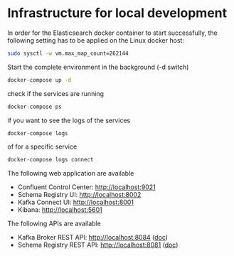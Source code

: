 # Infrastructure for local development


In order for the Elasticsearch docker container to start successfully, the following setting has to be applied on the Linux docker host:

```bash
sudo sysctl -w vm.max_map_count=262144
```

Start the complete environment in the background (-d switch)
```bash
docker-compose up -d
```

check if the services are running
```bash
docker-compose ps
```

if you want to see the logs of the services
```bash
docker-compose logs
```

of for a specific service
```bash
docker-compose logs connect
```

The following web application are available

* Confluent Control Center: [http://localhost:9021](http://localhost:9021)
* Schema Registry UI: [http://localhost:8002](http://localhost:8002)
* Kafka Connect UI: [http://localhost:8001](http://localhost:8001)
* Kibana: [http://localhost:5601](http://localhost:5601)

The following APIs are available

* Kafka Broker REST API: [http://localhost:8084](http://localhost:8084) ([doc](https://docs.confluent.io/current/kafka-rest/docs/api.html#api-v2))
* Schema Registry REST API: [http://localhost:8081](http://localhost:8081) ([doc](https://docs.confluent.io/current/schema-registry/docs/api.html#overview))
